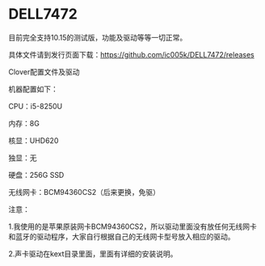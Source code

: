 # DELL7472

目前完全支持10.15的测试版，功能及驱动等等一切正常。

具体文件请到发行页面下载：https://github.com/ic005k/DELL7472/releases

Clover配置文件及驱动

机器配置如下：

CPU：i5-8250U

内存：8G

核显：UHD620

独显：无

硬盘：256G SSD

无线网卡：BCM94360CS2（后来更换，免驱）



注意：

1.我使用的是苹果原装网卡BCM94360CS2，所以驱动里面没有放任何无线网卡和蓝牙的驱动程序，大家自行根据自己的无线网卡型号放入相应的驱动。

2.声卡驱动在kext目录里面，里面有详细的安装说明。
